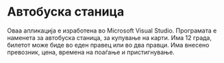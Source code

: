 Автобуска станица
=================

Оваа апликација е изработена во Microsoft Visual Studio.
Програмата е наменета за автобуска станица, за купување на карти. 
Има 12 града, билетот може биде во еден правец или во два правци.
Има внесено превозник, цена, времена на поаѓање и пристигнување.
